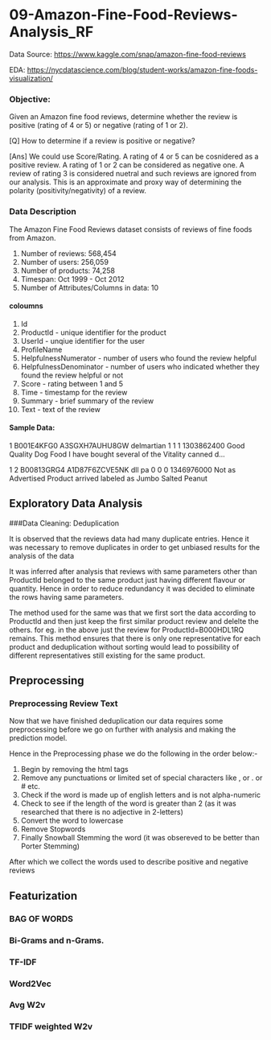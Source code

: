 # 09-Amazon-Fine-Food-Reviews-Analysis_RF

Data Source: https://www.kaggle.com/snap/amazon-fine-food-reviews

EDA: https://nycdatascience.com/blog/student-works/amazon-fine-foods-visualization/

### Objective:

Given an Amazon fine food reviews, determine whether the review is positive (rating of 4 or 5) or negative (rating of 1 or 2).

[Q] How to determine if a review is positive or negative?

[Ans] We could use Score/Rating. A rating of 4 or 5 can be cosnidered as a positive review. A rating of 1 or 2 can be considered as negative one. A review of rating 3 is considered nuetral and such reviews are ignored from our analysis. This is an approximate and proxy way of determining the polarity (positivity/negativity) of a review.

### Data Description

The Amazon Fine Food Reviews dataset consists of reviews of fine foods from Amazon.

1. Number of reviews: 568,454
2. Number of users: 256,059
3. Number of products: 74,258
4. Timespan: Oct 1999 - Oct 2012
5. Number of Attributes/Columns in data: 10

#### coloumns

1. Id
2. ProductId - unique identifier for the product
3. UserId - unqiue identifier for the user
4. ProfileName
5. HelpfulnessNumerator - number of users who found the review helpful
6. HelpfulnessDenominator - number of users who indicated whether they found the review helpful or not
7. Score - rating between 1 and 5
8. Time - timestamp for the review
9. Summary - brief summary of the review
10. Text - text of the review

#### Sample Data:

1 B001E4KFG0 A3SGXH7AUHU8GW delmartian 1 1 1 1303862400 Good Quality Dog Food I have bought several of the Vitality canned d...

1 2 B00813GRG4 A1D87F6ZCVE5NK dll pa 0 0 0 1346976000 Not as Advertised Product arrived labeled as Jumbo Salted Peanut

## Exploratory Data Analysis
###Data Cleaning: Deduplication

It is observed that the reviews data had many duplicate entries. Hence it was necessary to remove duplicates in order to get unbiased results for the analysis of the data

It was inferred after analysis that reviews with same parameters other than ProductId belonged to the same product just having different flavour or quantity. Hence in order to reduce redundancy it was decided to eliminate the rows having same parameters.

The method used for the same was that we first sort the data according to ProductId and then just keep the first similar product review and delelte the others. for eg. in the above just the review for ProductId=B000HDL1RQ remains. This method ensures that there is only one representative for each product and deduplication without sorting would lead to possibility of different representatives still existing for the same product.

## Preprocessing
### Preprocessing Review Text

Now that we have finished deduplication our data requires some preprocessing before we go on further with analysis and making the prediction model.

Hence in the Preprocessing phase we do the following in the order below:-


1. Begin by removing the html tags
2. Remove any punctuations or limited set of special characters like , or . or # etc.
3. Check if the word is made up of english letters and is not alpha-numeric
4. Check to see if the length of the word is greater than 2 (as it was researched that there is no adjective in 2-letters)
5. Convert the word to lowercase
6. Remove Stopwords
7. Finally Snowball Stemming the word (it was obsereved to be better than Porter Stemming)

After which we collect the words used to describe positive and negative reviews

## Featurization
### BAG OF WORDS
### Bi-Grams and n-Grams.
### TF-IDF
### Word2Vec
### Avg W2v
### TFIDF weighted W2v
